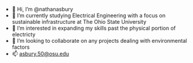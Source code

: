 - 👋 Hi, I’m @nathanasbury
- 🌱 I’m currently studying Electrical Engineering with a focus on sustainable infrastructure at The Ohio State University
- 👀 I’m interested in expanding my skills past the physical portion of electricty
- 💞️ I’m looking to collaborate on any projects dealing with environmental factors
- 📫 asbury.50@osu.edu

<!---
nathanasbury/nathanasbury is a ✨ special ✨ repository because its `README.md` (this file) appears on your GitHub profile.
You can click the Preview link to take a look at your changes.
--->

